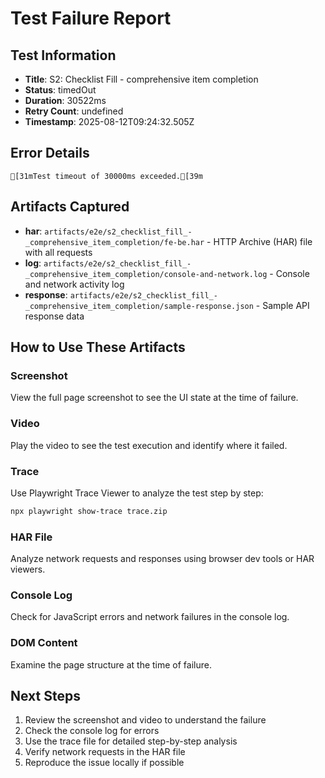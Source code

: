 # Test Failure Report

## Test Information
- **Title**: S2: Checklist Fill - comprehensive item completion
- **Status**: timedOut
- **Duration**: 30522ms
- **Retry Count**: undefined
- **Timestamp**: 2025-08-12T09:24:32.505Z

## Error Details
```
[31mTest timeout of 30000ms exceeded.[39m
```

## Artifacts Captured
- **har**: `artifacts/e2e/s2_checklist_fill_-_comprehensive_item_completion/fe-be.har` - HTTP Archive (HAR) file with all requests
- **log**: `artifacts/e2e/s2_checklist_fill_-_comprehensive_item_completion/console-and-network.log` - Console and network activity log
- **response**: `artifacts/e2e/s2_checklist_fill_-_comprehensive_item_completion/sample-response.json` - Sample API response data

## How to Use These Artifacts

### Screenshot
View the full page screenshot to see the UI state at the time of failure.

### Video
Play the video to see the test execution and identify where it failed.

### Trace
Use Playwright Trace Viewer to analyze the test step by step:
```bash
npx playwright show-trace trace.zip
```

### HAR File
Analyze network requests and responses using browser dev tools or HAR viewers.

### Console Log
Check for JavaScript errors and network failures in the console log.

### DOM Content
Examine the page structure at the time of failure.

## Next Steps
1. Review the screenshot and video to understand the failure
2. Check the console log for errors
3. Use the trace file for detailed step-by-step analysis
4. Verify network requests in the HAR file
5. Reproduce the issue locally if possible
